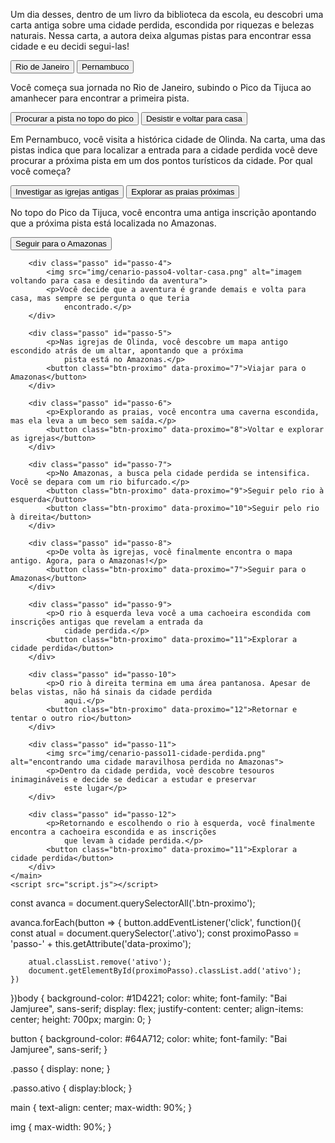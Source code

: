 <!DOCTYPE html>
<html lang="pt-BR">
<head>
    <meta charset="UTF-8">
    <meta name="viewport" content="width=device-width, initial-scale=1.0">
    <link rel="stylesheet" href="style.css">
    <link rel="preconnect" href="https://fonts.googleapis.com">
    <link rel="preconnect" href="https://fonts.gstatic.com" crossorigin>
    <link href="https://fonts.googleapis.com/css2?family=Bai+Jamjuree:ital,wght@0,200;0,300;0,400;0,500;0,600;0,700;1,200;1,300;1,400;1,500;1,600;1,700&display=swap" rel="stylesheet">
    <title>Em busca da cidade perdida</title>
</head>
<body>
    <main>
        <div class="passo ativo" id="passo-0">
            <img src="img/cenario-passo0.png" alt="">
            <p>Um dia desses, dentro de um livro da biblioteca da escola, eu descobri uma carta antiga sobre uma cidade perdida, escondida por riquezas e belezas naturais. Nessa carta, a autora deixa algumas pistas para encontrar essa cidade e eu decidi segui-las!</p>
            <button class="btn-proximo" data-proximo="1">Rio de Janeiro</button>
            <button class="btn-proximo" data-proximo="2">Pernambuco</button>
        </div>
        <div class="passo" id="passo-1">
            <p>Você começa sua jornada no Rio de Janeiro, subindo o Pico da Tijuca ao amanhecer para encontrar a primeira pista.</p>
            <button class="btn-proximo" data-proximo="3">Procurar a pista no topo do pico</button>
            <button class="btn-proximo" data-proximo="4">Desistir e voltar para casa</button>
        </div>
        <div class="passo" id="passo-2">
            <p>Em Pernambuco, você visita a histórica cidade de Olinda. Na carta, uma das pistas indica que para localizar a entrada para a cidade perdida você deve procurar a próxima pista em um dos pontos turísticos da cidade. Por qual você começa?</p>
            <button class="btn-proximo" data-proximo="5">Investigar as igrejas antigas</button>
            <button class="btn-proximo" data-proximo="6">Explorar as praias próximas</button>
        </div>
        <div class="passo" id="passo-3">
            <p>No topo do Pico da Tijuca, você encontra uma antiga inscrição apontando que a próxima pista está
                localizada no Amazonas.</p>
            <button class="btn-proximo" data-proximo="7">Seguir para o Amazonas</button>
        </div>

        <div class="passo" id="passo-4">
            <img src="img/cenario-passo4-voltar-casa.png" alt="imagem voltando para casa e desitindo da aventura">
            <p>Você decide que a aventura é grande demais e volta para casa, mas sempre se pergunta o que teria
                encontrado.</p>
        </div>

        <div class="passo" id="passo-5">
            <p>Nas igrejas de Olinda, você descobre um mapa antigo escondido atrás de um altar, apontando que a próxima
                pista está no Amazonas.</p>
            <button class="btn-proximo" data-proximo="7">Viajar para o Amazonas</button>
        </div>

        <div class="passo" id="passo-6">
            <p>Explorando as praias, você encontra uma caverna escondida, mas ela leva a um beco sem saída.</p>
            <button class="btn-proximo" data-proximo="8">Voltar e explorar as igrejas</button>
        </div>

        <div class="passo" id="passo-7">
            <p>No Amazonas, a busca pela cidade perdida se intensifica. Você se depara com um rio bifurcado.</p>
            <button class="btn-proximo" data-proximo="9">Seguir pelo rio à esquerda</button>
            <button class="btn-proximo" data-proximo="10">Seguir pelo rio à direita</button>
        </div>

        <div class="passo" id="passo-8">
            <p>De volta às igrejas, você finalmente encontra o mapa antigo. Agora, para o Amazonas!</p>
            <button class="btn-proximo" data-proximo="7">Seguir para o Amazonas</button>
        </div>

        <div class="passo" id="passo-9">
            <p>O rio à esquerda leva você a uma cachoeira escondida com inscrições antigas que revelam a entrada da
                cidade perdida.</p>
            <button class="btn-proximo" data-proximo="11">Explorar a cidade perdida</button>
        </div>

        <div class="passo" id="passo-10">
            <p>O rio à direita termina em uma área pantanosa. Apesar de belas vistas, não há sinais da cidade perdida
                aqui.</p>
            <button class="btn-proximo" data-proximo="12">Retornar e tentar o outro rio</button>
        </div>

        <div class="passo" id="passo-11">
            <img src="img/cenario-passo11-cidade-perdida.png" alt="encontrando uma cidade maravilhosa perdida no Amazonas">
            <p>Dentro da cidade perdida, você descobre tesouros inimagináveis e decide se dedicar a estudar e preservar
                este lugar</p>
        </div>

        <div class="passo" id="passo-12">
            <p>Retornando e escolhendo o rio à esquerda, você finalmente encontra a cachoeira escondida e as inscrições
                que levam à cidade perdida.</p>
            <button class="btn-proximo" data-proximo="11">Explorar a cidade perdida</button>
        </div>
    </main>
    <script src="script.js"></script>
</body>
</html>const avanca = document.querySelectorAll('.btn-proximo');

avanca.forEach(button => {
    button.addEventListener('click', function(){
        const atual = document.querySelector('.ativo');
        const proximoPasso = 'passo-' + this.getAttribute('data-proximo');

        atual.classList.remove('ativo');
        document.getElementById(proximoPasso).classList.add('ativo');
    })
})body {
    background-color: #1D4221;
    color: white;
    font-family: "Bai Jamjuree", sans-serif;
    display: flex;
    justify-content: center;
    align-items: center;
    height: 700px;
    margin: 0;
}

button {
    background-color: #64A712;
    color: white;
    font-family: "Bai Jamjuree", sans-serif;
}

.passo {
    display: none;
}

.passo.ativo {
    display:block;
}

main {
    text-align: center;
    max-width: 90%;
}

img {
    max-width: 90%;
}
